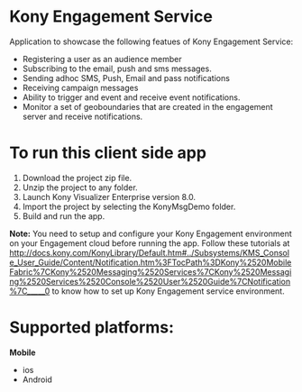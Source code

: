 Kony Engagement Service
====================

Application to showcase the following featues of Kony Engagement Service:
- Registering a user as an audience member
- Subscribing to the email, push and sms messages.
- Sending adhoc SMS, Push, Email and pass notifications
- Receiving campaign messages
- Ability to trigger and event and receive event notifications.
- Monitor a set of geoboundaries that are created in the engagement server and receive notifications. 


# To run this client side app

1. Download the project zip file.
2. Unzip the project to any folder.
3. Launch Kony Visualizer Enterprise version 8.0.
4. Import the project by selecting the KonyMsgDemo folder.
5. Build and run the app.


**Note:**
You need to setup and configure your Kony Engagement environment on your Engagement cloud before running the app. Follow these tutorials 
at  http://docs.kony.com/KonyLibrary/Default.htm#../Subsystems/KMS_Console_User_Guide/Content/Notification.htm%3FTocPath%3DKony%2520MobileFabric%7CKony%2520Messaging%2520Services%7CKony%2520Messaging%2520Services%2520Console%2520User%2520Guide%7CNotification%7C_____0 
to know how to set up Kony Engagement service environment.

# Supported platforms:
**Mobile**
 * ios
 * Android
